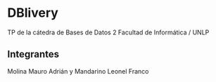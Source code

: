 # DBlivery
TP de la cátedra de Bases de Datos 2 Facultad de Informática / UNLP

## Integrantes
Molina Mauro Adrián y Mandarino Leonel Franco
